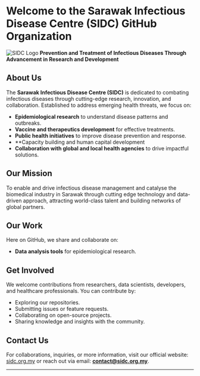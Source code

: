 # Welcome to the Sarawak Infectious Disease Centre (SIDC) GitHub Organization

![SIDC Logo](https://sidcsarawak.com/wp-content/uploads/2024/03/Logo-Footer.svg) 
**Prevention and Treatment of Infectious Diseases Through Advancement in Research and Development**

## About Us
The **Sarawak Infectious Disease Centre (SIDC)** is dedicated to combating infectious diseases through cutting-edge research, innovation, and collaboration. Established to address emerging health threats, we focus on:

- **Epidemiological research** to understand disease patterns and outbreaks.
- **Vaccine and therapeutics development** for effective treatments.
- **Public health initiatives** to improve disease prevention and response.
- **Capacity building and human capital development
- **Collaboration with global and local health agencies** to drive impactful solutions.

## Our Mission
To enable and drive infectious disease management and catalyse the biomedical industry in Sarawak through cutting edge technology and data-driven approach, attracting world-class talent and building networks of global partners.

## Our Work
Here on GitHub, we share and collaborate on:
- **Data analysis tools** for epidemiological research.

## Get Involved
We welcome contributions from researchers, data scientists, developers, and healthcare professionals. You can contribute by:
- Exploring our repositories.
- Submitting issues or feature requests.
- Collaborating on open-source projects.
- Sharing knowledge and insights with the community.

## Contact Us
For collaborations, inquiries, or more information, visit our official website: [sidc.org.my](https://sidc.org.my) or reach out via email: **contact@sidc.org.my**.

---
